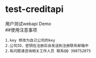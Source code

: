 # test-creditapi
用户测试webapi Demo    
##使用注意事项

	1.key 修改为自己公司的key
	2.公司ID，密钥在注册后会发送到注册联系邮箱中
	2.有问题请咨询相关工作人员 联系QQ 398752075
